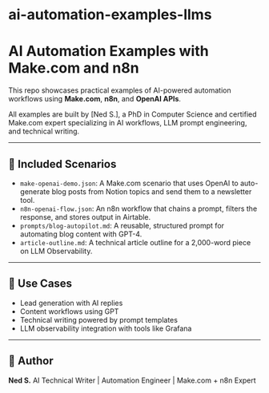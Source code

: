 # ai-automation-examples-llms
# AI Automation Examples with Make.com and n8n

This repo showcases practical examples of AI-powered automation workflows using **Make.com**, **n8n**, and **OpenAI APIs**.

All examples are built by [Ned S.], a PhD in Computer Science and certified Make.com expert specializing in AI workflows, LLM prompt engineering, and technical writing.

---

## 🔧 Included Scenarios

- `make-openai-demo.json`: A Make.com scenario that uses OpenAI to auto-generate blog posts from Notion topics and send them to a newsletter tool.
- `n8n-openai-flow.json`: An n8n workflow that chains a prompt, filters the response, and stores output in Airtable.
- `prompts/blog-autopilot.md`: A reusable, structured prompt for automating blog content with GPT-4.
- `article-outline.md`: A technical article outline for a 2,000-word piece on LLM Observability.

---

## 👀 Use Cases

- Lead generation with AI replies  
- Content workflows using GPT  
- Technical writing powered by prompt templates  
- LLM observability integration with tools like Grafana

---

## 🔗 Author
**Ned S.**
AI Technical Writer | Automation Engineer | Make.com + n8n Expert
